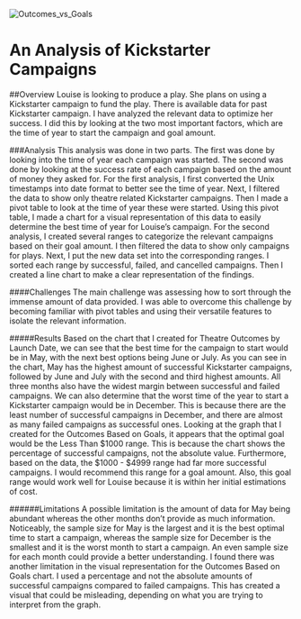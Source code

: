 ![Outcomes_vs_Goals](https://user-images.githubusercontent.com/86024575/124412145-de65c880-dd1b-11eb-831b-3da2bca955a0.png)
# An Analysis of Kickstarter Campaigns

##Overview
Louise is looking to produce a play. She plans on using a Kickstarter campaign to fund the play. There is available data for past Kickstarter campaign. I have analyzed the relevant data to optimize her success. I did this by looking at the two most important factors, which are the time of year to start the campaign and goal amount. 

###Analysis
This analysis was done in two parts. The first was done by looking into the time of year each campaign was started. The second was done by looking at the success rate of each campaign based on the amount of money they asked for. For the first analysis, I first converted the Unix timestamps into date format to better see the time of year. Next, I filtered the data to show only theatre related Kickstarter campaigns. Then I made a pivot table to look at the time of year these were started. Using this pivot table, I made a chart for a visual representation of this data to easily determine the best time of year for Louise’s campaign. For the second analysis, I created several ranges to categorize the relevant campaigns based on their goal amount. I then filtered the data to show only campaigns for plays. Next, I put the new data set into the corresponding ranges. I sorted each range by successful, failed, and cancelled campaigns. Then I created a line chart to make a clear representation of the findings.

####Challenges
The main challenge was assessing how to sort through the immense amount of data provided. I was able to overcome this challenge by becoming familiar with pivot tables and using their versatile features to isolate the relevant information.

#####Results
Based on the chart that I created for Theatre Outcomes by Launch Date, we can see that the best time for the campaign to start would be in May, with the next best options being June or July. As you can see in the chart, May has the highest amount of successful Kickstarter campaigns, followed by June and July with the second and third highest amounts. All three months also have the widest margin between successful and failed campaigns. We can also determine that the worst time of the year to start a Kickstarter campaign would be in December. This is because there are the least number of successful campaigns in December, and there are almost as many failed campaigns as successful ones. Looking at the graph that I created for the Outcomes Based on Goals, it appears that the optimal goal would be the Less Than $1000 range. This is because the chart shows the percentage of successful campaigns, not the absolute value. Furthermore, based on the data, the $1000 - $4999 range had far more successful campaigns. I would recommend this range for a goal amount. Also, this goal range would work well for Louise because it is within her initial estimations of cost. 

######Limitations
A possible limitation is the amount of data for May being abundant whereas the other months don’t provide as much information. Noticeably, the sample size for May is the largest and it is the best optimal time to start a campaign, whereas the sample size for December is the smallest and it is the worst month to start a campaign. An even sample size for each month could provide a better understanding. I found there was another limitation in the visual representation for the Outcomes Based on Goals chart. I used a percentage and not the absolute amounts of successful campaigns compared to failed campaigns. This has created a visual that could be misleading, depending on what you are trying to interpret from the graph. 
